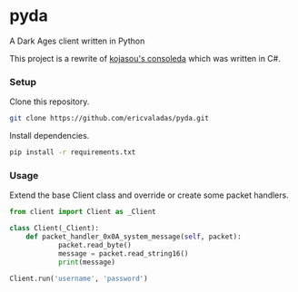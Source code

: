 # pyda
A Dark Ages client written in Python

This project is a rewrite of [kojasou's consoleda](https://github.com/kojasou/consoleda) which was written in C#.

### Setup
Clone this repository.
```sh
git clone https://github.com/ericvaladas/pyda.git
```
  
Install dependencies.
```sh
pip install -r requirements.txt
```

### Usage
Extend the base Client class and override or create some packet handlers.
```py
from client import Client as _Client

class Client(_Client):
    def packet_handler_0x0A_system_message(self, packet):
            packet.read_byte()
            message = packet.read_string16()
            print(message)

Client.run('username', 'password')
```
